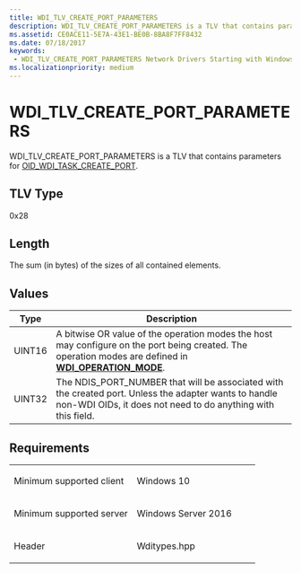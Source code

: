 ```yaml
---
title: WDI_TLV_CREATE_PORT_PARAMETERS
description: WDI_TLV_CREATE_PORT_PARAMETERS is a TLV that contains parameters for OID_WDI_TASK_CREATE_PORT.
ms.assetid: CE0ACE11-5E7A-43E1-BE0B-8BA8F7FF8432
ms.date: 07/18/2017
keywords:
 - WDI_TLV_CREATE_PORT_PARAMETERS Network Drivers Starting with Windows Vista
ms.localizationpriority: medium
---
```


# WDI\_TLV\_CREATE\_PORT\_PARAMETERS


WDI\_TLV\_CREATE\_PORT\_PARAMETERS is a TLV that contains parameters for [OID\_WDI\_TASK\_CREATE\_PORT](https://msdn.microsoft.com/library/windows/hardware/dn925949).

## TLV Type


0x28

## Length


The sum (in bytes) of the sizes of all contained elements.

## Values


| Type   | Description                                                                                                                                                                             |
|--------|-----------------------------------------------------------------------------------------------------------------------------------------------------------------------------------------|
| UINT16 | A bitwise OR value of the operation modes the host may configure on the port being created. The operation modes are defined in [**WDI\_OPERATION\_MODE**](https://msdn.microsoft.com/library/windows/hardware/dn926085). |
| UINT32 | The NDIS\_PORT\_NUMBER that will be associated with the created port. Unless the adapter wants to handle non-WDI OIDs, it does not need to do anything with this field.                 |

 

Requirements
------------

<table>
<colgroup>
<col width="50%" />
<col width="50%" />
</colgroup>
<tbody>
<tr class="odd">
<td><p>Minimum supported client</p></td>
<td><p>Windows 10</p></td>
</tr>
<tr class="even">
<td><p>Minimum supported server</p></td>
<td><p>Windows Server 2016</p></td>
</tr>
<tr class="odd">
<td><p>Header</p></td>
<td>Wditypes.hpp</td>
</tr>
</tbody>
</table>

 

 




